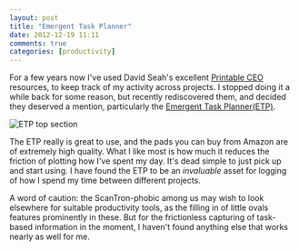 ```yaml
---
layout: post
title: "Emergent Task Planner"
date: 2012-12-19 11:11
comments: true
categories: [productivity]
---
```


For a few years now I've used David Seah's excellent
[Printable CEO](http://davidseah.com/productivity-tools) resources, to keep
track of my activity across projects. I stopped doing it a while back for some
reason, but recently rediscovered them, and decided they deserved a mention,
particularly the
[Emergent Task Planner(ETP)](http://davidseah.com/node/the-emergent-task-planner/).

![ETP top section](http://f.cl.ly/items/0Z0Y0V3Q1i3g0l1i1i3O/ClouDrop%20Dec%204,%202012,%2012:37:35%20AM.png)

The ETP really is great to use, and the pads you can buy from Amazon are of
extremely high quality. What I like most is how much it reduces the friction of
plotting how I've spent my day. It's dead simple to just pick up and start
using. I have found the ETP to be an *invaluable* asset for logging of how
I spend my time between different projects.

A word of caution: the ScanTron-phobic among us may wish to look elsewhere for
suitable productivity tools, as the filling in of little ovals features
prominently in these. But for the frictionless capturing of task-based
information in the moment, I haven't found anything else that works nearly as
well for me.
